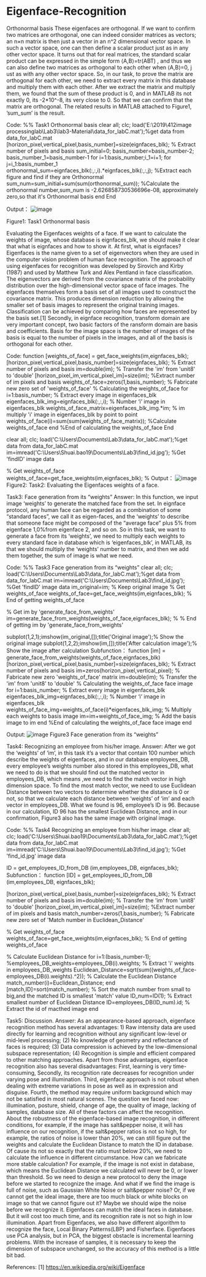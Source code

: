 # Eigenface-Recognition


Orthonormal basis
	These eigenfaces are orthogonal.
	If we want to confirm two matrices are orthogonal, one can indeed consider matrices as vectors; an n×n matrix is then just a vector in an n^2 dimensional vector space. In such a vector space, one can then define a scalar product just as in any other vector space. It turns out that for real matrices, the standard scalar product can be expressed in the simple form ⟨A,B⟩=tr(ABT) , and thus we can also define two matrices as orthogonal to each other when ⟨A,B⟩=0, j
ust as with any other vector space.
	So, in our task, to prove the matrix are orthogonal for each other, we need to extract every matrix in this database and multiply them with each other. After we extract the matrix and multiply them, we found that the sum of these product is 0, and in MATLAB its not exactly 0, its -2*10^-8, its very close to 0. So that we can confirm that the matrix are orthogonal.
	The related results in MATLAB attached to Figure1, ’sum_sum’ is the result.

Code:
%% Task1 Orthonormal basis
clear all;
clc;
load('E:\2019\412image processinglab\Lab3\lab3-Material\data_for_labC.mat');%get data from data_for_labC.mat
[horizon_pixel,vertical_pixel,basis_number]=size(eignfaces_blk); % Extract number of pixels and basis
sum_initial=0;
basis_number=basis_number-2;
basis_number_1=basis_number-1
for i=1:basis_number;i_1=i+1;
for j=i_1:basis_number_1
orthonormal_sum=eignfaces_blk(:,:,i).*eignfaces_blk(:,:,j); %Extract each figure and find if they are Orthonormal
sum_num=sum_initial+sum(sum(orthonormal_sum)); %Calculate the orthonormal number,sum_num is -2.626858730536696e-08, approximately zero,so that it's Orthonormal basis
end
End
 
Output：
![image](https://github.com/STPChenFang/Eigenface-Recognition/blob/main/IMG_Eigenface%20recoginition/image001.png)

Figure1: Task1 Orthonormal basis


Evaluating the Eigenfaces weights of a face.
	If we want to calculate the weights of image, whose database is eignfaces_blk, we should make it clear that what is eignfaces and how to show it.
	At first, what is eignfaces? Eigenfaces is the name given to a set of eigenvectors when they are used in the computer vision problem of human face recognition. The approach of using eigenfaces for recognition was developed by Sirovich and Kirby (1987) and used by Matthew Turk and Alex Pentland in face classification. The eigenvectors are derived from the covariance matrix of the probability distribution over the high-dimensional vector space of face images. The eigenfaces themselves form a basis set of all images used to construct the covariance matrix. This produces dimension reduction by allowing the smaller set of basis images to represent the original training images. Classification can be achieved by comparing how faces are represented by the basis set.[1]
	Secondly, in eignface recognition, transform domain are very important concept, two basic factors of the ransform domain are basis and coefficients. Basis for the image space is the number of images of the basis is equal to the number of pixels in the images, and all of the basis is orthogonal for each other.

Code:
function [weights_of_face] = get_face_weights(im,eignfaces_blk);  
[horizon_pixel,vertical_pixel,basis_number]=size(eignfaces_blk); % Extract number of pixels and basis
im=double(im); % Transfer the 'im' from 'unit8' to 'double'
[horizon_pixel_im,vertical_pixel_im]=size(im); %Extract number of im pixels and basis
weights_of_face=zeros(1,basis_number); % Fabricate new zero set of 'weights_of_face'
    % Calculating the weights_of_face
    for i=1:basis_number; % Extract every image in eigenfaces_blk
        eigenfaces_blk_img=eignfaces_blk(:,:,i); % Number ‘i’ image in eigenfaces_blk
        weights_of_face_matrix=eigenfaces_blk_img.*im; % im multiply 'i' image in eigenfaces_blk by point to point
        weights_of_face(i)=sum(sum(weights_of_face_matrix)); %Calculate weights_of_face
    end
    %End of calculating the weights_of_face
End

clear all;
clc;
load('C:\Users\Documents\Lab3\data_for_labC.mat');%get data from data_for_labC.mat
im=imread('C:\Users\Shuai.bao19\Documents\Lab3\find_id.jpg'); %Get 'findID' image data
 
% Get weights_of_face
weights_of_face=get_face_weights(im,eignfaces_blk);
% 
Output：
![image](https://github.com/STPChenFang/Eigenface-Recognition/blob/main/IMG_Eigenface%20recoginition/image002.png)
Figure2: Task2: Evaluating the Eigenfaces weights of a face.

Task3: Face generation from its “weights”
Answer: 
	In this function, we input image ‘weights’ to generate the matched face from the set.
	In eignface protocol, any human face can be regarded as a combination of some “standard faces”, we call it as eigen-faces, and the ‘weights’ to describe that someone face might be composed of the  “average face” plus 5% from eigenface 1,0%from eigenface 2, and so on.
	So in this task, we want to generate a face from its ‘weights’, we need to multiply each weights to every standard face in database which is ‘eigenfaces_blk’, in MATLAB, its that we should multiply the ‘weights’ number to matrix, and then we add them together, the sum of image is what we need.
	
Code:
%% Task3 Face generation from its “weights”
clear all;
clc;
load('C:\Users\Documents\Lab3\data_for_labC.mat');%get data from data_for_labC.mat
im=imread('C:\Users\Documents\Lab3\find_id.jpg'); %Get 'findID' image data
im_original=im; % Keep original image
% Get weights_of_face
weights_of_face=get_face_weights(im,eignfaces_blk);
% End of getting weights_of_face
 
% Get im by 'generate_face_from_weights'
im=generate_face_from_weights(weights_of_face,eignfaces_blk); %
% End of getting im by 'generate_face_from_weights'
 
subplot(1,2,1);imshow(im_original,[]);title('Original image');% Show the original image
subplot(1,2,2);imshow(im,[]);title('After calculation image');% Show the image after calculation
Subfunction：
function [im] = generate_face_from_weights(weights_of_face,eignfaces_blk)
[horizon_pixel,vertical_pixel,basis_number]=size(eignfaces_blk); % Extract number of pixels and basis
im=zeros(horizon_pixel,vertical_pixel); % Fabricate new zero 'weights_of_face' matrix
im=double(im); % Transfer the 'im' from 'unit8' to 'double'
    % Calculating the weights_of_face face image
    for i=1:basis_number; % Extract every image in eigenfaces_blk
        eigenfaces_blk_img=eignfaces_blk(:,:,i); % Number ‘i’ image in eigenfaces_blk
        weights_of_face_img=weights_of_face(i)*eigenfaces_blk_img; % Multiply each weights to basis image 
        im=im+weights_of_face_img; % Add the basis image to im
    end
    %End of calculating the weights_of_face face image
end

Output:
![image](https://github.com/STPChenFang/Eigenface-Recognition/blob/main/IMG_Eigenface%20recoginition/image0044.png)
Figure3 Face generation from its “weights”

Task4: Recognizing an employee from his/her image.
Answer: 
	After we got the ‘weights’ of ‘im’, in this task it’s a vector that contain 100 number which describe the weights of eigenfaces, and in our database employees_DB, every employee’s weights number also stored in this employees_DB, what we need to do is that we should find out the matched vector in employees_DB, which means ,we need to find the match vector in high dimension space.
	To find the most match vector, we need to use Euclidean Distance between two vectors to determine whether the distance is 0 or not, so that we calculate each distance between  ‘weights’ of ‘im’ and each vector in employees_DB. What we found is 96, employee’s ID is 96.
	Because in our calculation, ID 96 has the smallest Euclidean Distance, and in our confirmation, Figure3 also has the same image with original image.

Code:
%% Task4 Recognizing an employee from his/her image. 
clear all;
clc;
load('C:\Users\Shuai.bao19\Documents\Lab3\data_for_labC.mat');%get data from data_for_labC.mat
im=imread('C:\Users\Shuai.bao19\Documents\Lab3\find_id.jpg'); %Get 'find_id.jpg' image data
 
ID = get_employees_ID_from_DB (im,employees_DB, eignfaces_blk); 
Subfunction：
function [ID] = get_employees_ID_from_DB (im,employees_DB, eignfaces_blk); 
 
[horizon_pixel,vertical_pixel,basis_number]=size(eignfaces_blk); % Extract number of pixels and basis
im=double(im); % Transfer the 'im' from 'unit8' to 'double'
[horizon_pixel_im,vertical_pixel_im]=size(im); %Extract number of im pixels and basis
match_number=zeros(1,basis_number); % Fabricate new zero set of 'Match number in Euclidean_Distance'
 
% Get weights_of_face
weights_of_face=get_face_weights(im,eignfaces_blk);
% End of getting weights_of_face
 
% Calculate Euclidean Distance
for i=1:(basis_number-1);
    %employees_DB_weights=employees_DB(i).weights; % Extract 'i' weights in employees_DB_weights
    Euclidean_Distance=sqrt(sum((weights_of_face-employees_DB(i).weights).^2)); % Calculate the Euclidean Distance
    match_number(i)=Euclidean_Distance;
end
    [match,ID]=sort(match_number); % Sort the match number from small to big,and the matched ID is smallest 'match' value
    ID_num=ID(1); % Extract smallest number of Euclidean Distance
    ID=employees_DB(ID_num).id; % Extract the id of macthed image
end

Task5: Discussion.
Answer: 
	As an appearance-based approach, eigenface recognition method has several advantages:
 	1) Raw intensity data are used directly for learning and recognition without any significant low-level or mid-level processing; 
(2) No knowledge of geometry and reflectance of faces is required; 
(3) Data compression is achieved by the low-dimensional subspace representation; 
(4) Recognition is simple and efficient compared to other matching approaches.
	Apart from those advantages, eigenface recognition also has several disadvantages: 
First, learning is very time-consuming,
Secondly, its recognition rate decreases for recognition under varying pose and illumination. 
Third, eigenface approach is not robust when dealing with extreme variations in pose as well as in expression and disguise. 
Fourth, the method may require uniform background which may not be satisfied in most natural scenes.
The question we faced now: illumination, posture, shield, change of age, the quality of image, lacking of samples, database size. All of these factors can affect the recognition.
About the robustness of the eigenface-based image recognition, in different conditions, for example, if the image has salt&pepper noise, it will has influence on our recognition, if the salt&pepper ratios is not so high, for example, the ratios of noise is lower than 20%, we can still figure out the weights and calculate the Euclidean Distance to match the ID in database. Of cause its not so exactly that the ratio must below 20%, we need to calculate the influence in different circumstance.
How can we fabricate more stable calculation? For example, if the image is not exist in database, which means the Euclidean Distance we calculated will never be 0, or lower than threshold. So we need to design a new protocol to deny the image before we started to recognize the image.
And what if we find the image is full of noise, such as Gaussian White Noise or salt&pepper noise? Or, if we cannot get the ideal image, there are too much black or white blocks on image so that we cannot figure out it? Maybe we should wipe the noise before we recognize it.
Eigenfaces can match the ideal faces in database. But it will cost too much time, and its recognition rate is not so high in low illumination.
Apart from Eigenfaces, we also have different algorithm to recognize the face, Local Binary Patterns(LBP) and Fisherface.
	Eigenfaces use PCA analysis, but in PCA, the biggest obstacle is incremental learning problems. With the increase of samples, it is necessary to keep the dimension of subspace unchanged, so the accuracy of this method is a little bit bad.

References:
[1] https://en.wikipedia.org/wiki/Eigenface 
